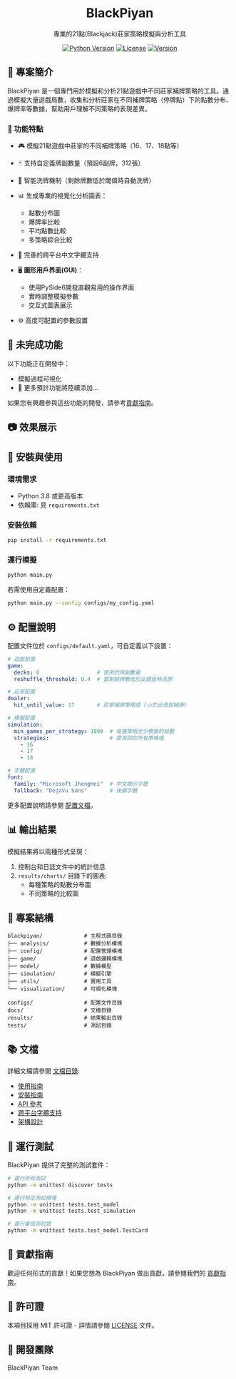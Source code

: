 <div align="center">
  <!-- 如需添加Logo，請將下面這行取消注釋並指向您的Logo圖片 -->
  <!-- <img src="docs/images/logo.png" alt="BlackPiyan Logo" width="200"/> -->
  <h1>BlackPiyan</h1>
  <p>專業的21點(Blackjack)莊家策略模擬與分析工具</p>
  
  <p>
    <a href="https://www.python.org/downloads/"><img src="https://img.shields.io/badge/python-3.8%2B-blue" alt="Python Version"></a>
    <a href="./LICENSE"><img src="https://img.shields.io/badge/license-MIT-green" alt="License"></a>
    <a href="https://github.com/ArIs0x145/BlackPiyan/releases"><img src="https://img.shields.io/badge/version-1.0.0-orange" alt="Version"></a>
  </p>
</div>

## 📖 專案簡介

BlackPiyan 是一個專門用於模擬和分析21點遊戲中不同莊家補牌策略的工具。通過模擬大量遊戲局數，收集和分析莊家在不同補牌策略（停牌點）下的點數分布、爆牌率等數據，幫助用戶理解不同策略的表現差異。

### 🌟 功能特點

- 🎮 模擬21點遊戲中莊家的不同補牌策略（16、17、18點等）
- 🃏 支持自定義牌副數量（預設6副牌，312張）
- 🔄 智能洗牌機制（剩餘牌數低於閾值時自動洗牌）
- 📊 生成專業的視覺化分析圖表：
  - 點數分布圖
  - 爆牌率比較
  - 平均點數比較
  - 多策略綜合比較
- 📱 完善的跨平台中文字體支持
- 🖥️ **圖形用戶界面(GUI)**：
  - 使用PySide6開發直觀易用的操作界面
  - 實時調整模擬參數
  - 交互式圖表展示
  
- ⚙️ 高度可配置的參數設置

## 🚧 未完成功能

以下功能正在開發中：
  - 模擬過程可視化
- 🔄 更多預計功能將陸續添加...

如果您有興趣參與這些功能的開發，請參考[貢獻指南](docs/contributing.md)。

## 📷 效果展示

<!-- 請在這裡添加您的圖表截圖，例如：-->
<!--
<div align="center">
  <img src="docs/images/distribution.png" alt="點數分布" width="45%">
  <img src="docs/images/comparison.png" alt="策略比較" width="45%">
</div>
-->

## 🚀 安裝與使用

### 環境需求

- Python 3.8 或更高版本
- 依賴庫: 見 `requirements.txt`

### 安裝依賴

```bash
pip install -r requirements.txt
```

### 運行模擬

```bash
python main.py
```

若需使用自定義配置：

```bash
python main.py --config configs/my_config.yaml
```

## ⚙️ 配置說明

配置文件位於 `configs/default.yaml`，可自定義以下設置：

```yaml
# 遊戲配置
game:
  decks: 6                  # 使用的牌副數量
  reshuffle_threshold: 0.4  # 當剩餘牌數低於此閾值時洗牌

# 莊家配置
dealer:
  hit_until_value: 17       # 莊家補牌策略值 (小於此值就補牌)

# 模擬配置
simulation:
  min_games_per_strategy: 1000  # 每種策略至少模擬的局數
  strategies:                   # 要測試的所有策略值
    - 16
    - 17
    - 18

# 字體配置
font:
  family: "Microsoft JhengHei"  # 中文顯示字體
  fallback: "DejaVu Sans"       # 後備字體
```

更多配置說明請參閱 [配置文檔](docs/configuration.md)。

## 📊 輸出結果

模擬結果將以兩種形式呈現：

1. 控制台和日誌文件中的統計信息
2. `results/charts/` 目錄下的圖表:  
   - 每種策略的點數分布圖  
   - 不同策略的比較圖

## 📂 專案結構

```
blackpiyan/             # 主程式碼目錄
├── analysis/           # 數據分析模塊
├── config/             # 配置管理模塊
├── game/               # 遊戲邏輯模塊
├── model/              # 數據模型
├── simulation/         # 模擬引擎
├── utils/              # 實用工具
└── visualization/      # 可視化模塊

configs/                # 配置文件目錄
docs/                   # 文檔目錄
results/                # 結果輸出目錄
tests/                  # 測試目錄
```

## 📚 文檔

詳細文檔請參閱 [文檔目錄](docs/README.md):

- [使用指南](docs/usage.md)
- [安裝指南](docs/installation.md)
- [API 參考](docs/api_reference.md)
- [跨平台字體支持](docs/font_support.md)
- [架構設計](docs/architecture.md)

## 🧪 運行測試

BlackPiyan 提供了完整的測試套件：

```bash
# 運行所有測試
python -m unittest discover tests

# 運行特定測試模塊
python -m unittest tests.test_model
python -m unittest tests.test_simulation

# 運行單個測試類
python -m unittest tests.test_model.TestCard
```

## 🤝 貢獻指南

歡迎任何形式的貢獻！如果您想為 BlackPiyan 做出貢獻，請參閱我們的 [貢獻指南](docs/contributing.md)。

## 📄 許可證

本項目採用 MIT 許可證 - 詳情請參閱 [LICENSE](LICENSE) 文件。

## 👥 開發團隊

BlackPiyan Team 